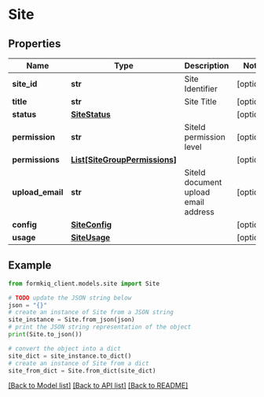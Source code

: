 # Site


## Properties

Name | Type | Description | Notes
------------ | ------------- | ------------- | -------------
**site_id** | **str** | Site Identifier | [optional] 
**title** | **str** | Site Title | [optional] 
**status** | [**SiteStatus**](SiteStatus.md) |  | [optional] 
**permission** | **str** | SiteId permission level | [optional] 
**permissions** | [**List[SiteGroupPermissions]**](SiteGroupPermissions.md) |  | [optional] 
**upload_email** | **str** | SiteId document upload email address | [optional] 
**config** | [**SiteConfig**](SiteConfig.md) |  | [optional] 
**usage** | [**SiteUsage**](SiteUsage.md) |  | [optional] 

## Example

```python
from formkiq_client.models.site import Site

# TODO update the JSON string below
json = "{}"
# create an instance of Site from a JSON string
site_instance = Site.from_json(json)
# print the JSON string representation of the object
print(Site.to_json())

# convert the object into a dict
site_dict = site_instance.to_dict()
# create an instance of Site from a dict
site_from_dict = Site.from_dict(site_dict)
```
[[Back to Model list]](../README.md#documentation-for-models) [[Back to API list]](../README.md#documentation-for-api-endpoints) [[Back to README]](../README.md)


